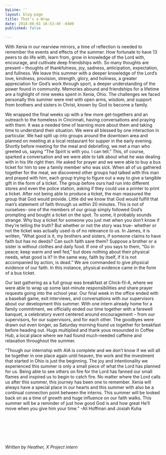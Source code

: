 ```yaml
---
byLine: ''
layout: blog-page
title: That's a Wrap
date: 2018-08-01 16:53:49 -0400
published: false

---
```

With Xenia in our rearview mirrors, a time of reflection is needed to remember the events and effects of the summer. How fortunate to have 13 peers to do life with, learn from, grow in knowledge of the Lord with, encourage, and cultivate deep friendships with. So many thoughts are present – thoughts of thankfulness, joy, sadness, anticipation, expectation, and fullness. We leave this summer with a deeper knowledge of the Lord’s love, kindness, provision, strength, glory, and holiness, a greater appreciation for God’s work through sport, a deeper understanding of the power found in community. Memories abound and friendships for a lifetime are a highlight of nine weeks spent in Xenia, Ohio. The challenges we faced personally this summer were met with open arms, wisdom, and support from brothers and sisters in Christ, known by God to become a family.  

We wrapped the final weeks up with a few more get-togethers and an outreach to the homeless in Cincinnati, having conversations and praying with them. It was a needed time of learning more about them and taking time to understand their situation. We were all blessed by one interaction in particular. We had split up into groups around the downtown area and planned on meeting at a local restaurant for supper in the early evening. Shortly before meeting for the meal and debriefing, we met a man who greeted us, saying “The Spirit is with you. I can tell.” This, of course, sparked a conversation and we were able to talk about what he was dealing with in his life right then. He asked for prayer and we were able to buy a bus ticket for him to see a family member who was sick. When all of us gathered together for the meal, we discovered other groups had talked with this man and prayed with him, each group trying to figure out a way to give a tangible gift in the form of a ticket. The group before ours had run into different stores and even the police station, asking if they could use a printer to print a ticket. After not being able to produce a ticket, the man reassured the group that God would provide. Little did we know that God would fulfill that man’s statement of faith through us within 20 minutes. This is not of ourselves- one of the members of our group simply followed God’s prompting and bought a ticket on the spot. To some, it probably sounds strange. Why buy a ticket for someone you just met when you don’t know if they’re telling the truth? But whether or not the story was true- whether or not the ticket was actually used-is of no relevance to us. In James, it is written, “What good is it, my brothers and sisters, if someone claims to have faith but has no deeds? Can such faith save them? Suppose a brother or a sister is without clothes and daily food. If one of you says to them, “Go in peace; keep warm and well fed,” but does nothing about their physical needs, what good is it? In the same way, faith by itself, if it is not accompanied by action, is dead.” We are commanded to give physical evidence of our faith. In this instance, physical evidence came in the form of a bus ticket. 

Our last gathering as a full group was breakfast at Chick-fil-A, where we were able to wrap up some last-minute responsibilities and share prayer requests going into the school year. Our final week in the office ended with a baseball game, exit interviews, and conversations with our supervisors about our development this summer. With one intern already home for a family commitment, we officially ended our time together with a farewell banquet, a celebratory event centered around encouragement – from our supervisors, for our supervisors, and for each other. The goodbyes were drawn out even longer, as Saturday morning found us together for breakfast before heading out. Hugs multiplied and thank yous resounded in Coffee Hub, a local place where we had found much-needed caffeine and relaxation throughout the summer. 

“Though our internship with AIA is complete and we don’t know if we will all be together in one place again until heaven, the work and the investment that started in Ohio is just the beginning. The joy and intentionality we experienced this summer is only a small piece of what the Lord has planned for us. Being able to see others on fire for the Lord has fanned our small flames and inspired us to begin to catch fire. No matter where the Lord calls us after this summer, this journey has been one to remember. Xenia will always have a special place in our hearts and this summer with also be a continual connection point between the interns. This summer will be looked back on as a time of growth and huge influence on our faith walks. This summer will be a reminder of just how good God is and how great He’ll move when you give him your time.” -Ali Hoffman and Josiah Kuha

 

 

 

_Written by Heather, X Project intern_